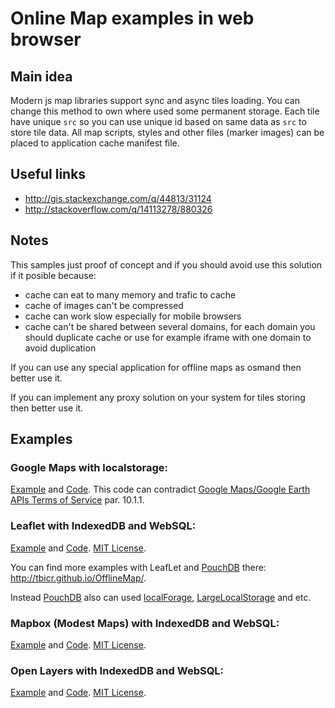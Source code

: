 # Online Map examples in web browser

## Main idea
Modern js map libraries support sync and async tiles loading. You can change this method to own where used some permanent storage. Each tile have unique `src` so you can use unique id based on same data as `src` to store tile data. All map scripts, styles and other files (marker images) can be placed to application cache manifest file.

## Useful links
- http://gis.stackexchange.com/q/44813/31124
- http://stackoverflow.com/q/14113278/880326

## Notes
This samples just proof of concept and if you should avoid use this solution if it posible because:
- cache can eat to many memory and trafic to cache
- cache of images can't be compressed
- cache can work slow especially for mobile browsers
- cache can't be shared between several domains, for each domain you should duplicate cache or use for example iframe with one domain to avoid duplication

If you can use any special application for offline maps as osmand then better use it.

If you can implement any proxy solution on your system for tiles storing then better use it.

## Examples

### Google Maps with localstorage:
[Example](http://offline-map.appspot.com/) and [Code](https://github.com/tbicr/OfflineMap/tree/master/gmaps_localstorage_site). This code can contradict [Google Maps/Google Earth APIs Terms of Service](https://developers.google.com/maps/terms) par. 10.1.1.

### Leaflet with IndexedDB and WebSQL:
[Example](http://tbicr.github.com/OfflineMap/leaflet/index.html) and [Code](https://github.com/tbicr/OfflineMap/tree/master/leaflet_idb_sql_site). [MIT License](http://opensource.org/licenses/mit-license.php).

You can find more examples with LeafLet and [PouchDB](http://pouchdb.com/) there: http://tbicr.github.io/OfflineMap/.

Instead [PouchDB](http://pouchdb.com/) also can used [localForage](https://github.com/mozilla/localForage), [LargeLocalStorage](https://github.com/tantaman/LargeLocalStorage) and etc.

### Mapbox (Modest Maps) with IndexedDB and WebSQL:
[Example](http://tbicr.github.com/OfflineMap/mapbox/index.html) and [Code](https://github.com/tbicr/OfflineMap/tree/master/mapbox_idb_sql_site). [MIT License](http://opensource.org/licenses/mit-license.php).

### Open Layers with IndexedDB and WebSQL:
[Example](http://tbicr.github.com/OfflineMap/openlayers/index.html) and [Code](https://github.com/tbicr/OfflineMap/tree/master/openlayers_idb_sql_site). [MIT License](http://opensource.org/licenses/mit-license.php).
